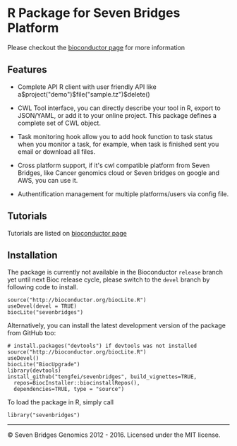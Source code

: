 # R Package for Seven Bridges Platform

<!-- [![Build Status](https://travis-ci.org/road2stat/sevenbridges.png?branch=master)](https://travis-ci.org/tengfei/sevenbridges) -->

Please checkout the [bioconductor page](http://bioconductor.org/packages/3.3/bioc/html/sevenbridges.html) for more information

## Features

- Complete API R client with user friendly API like a$project("demo")$file("sample.tz")$delete()

- CWL Tool interface, you can directly describe your tool in R, export to JSON/YAML, or add it to your online project. This package defines a complete set
of CWL object.

- Task monitoring hook allow you to add hook function to task status when you monitor a task, for example, when task is finished sent you email or download all files.

- Cross platform support, if it's cwl compatible platform from Seven
  Bridges, like Cancer genomics cloud or Seven bridges on google and
  AWS, you can use it.

- Authentification management for multiple platforms/users via config file.


## Tutorials

Tutorials are listed on  [bioconductor page](http://bioconductor.org/packages/3.3/bioc/html/sevenbridges.html)


## Installation

The package is currently not available in the Bioconductor `release` branch yet until next Bioc release cycle, please switch to the `devel` branch by following code to install.

```
source("http://bioconductor.org/biocLite.R")
useDevel(devel = TRUE)
biocLite("sevenbridges")
```

Alternatively, you can install the latest development version of the package from GitHub too:

```
# install.packages("devtools") if devtools was not installed
source("http://bioconductor.org/biocLite.R")
useDevel()
biocLite("BiocUpgrade")
library(devtools)
install_github("tengfei/sevenbridges", build_vignettes=TRUE, 
  repos=BiocInstaller::biocinstallRepos(),
  dependencies=TRUE, type = "source")
```

To load the package in R, simply call

```
library("sevenbridges")
```

<hr>

© Seven Bridges Genomics 2012 - 2016. Licensed under the MIT license.
